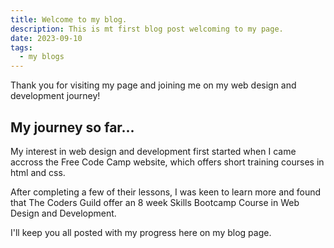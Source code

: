```yaml
---
title: Welcome to my blog.
description: This is mt first blog post welcoming to my page.
date: 2023-09-10
tags:
  - my blogs
---
```

Thank you for visiting my page and joining me on my web design and development journey! 

## My journey so far...

My interest in web design and development first started when I came accross the Free Code Camp website, which offers short training courses in html and css. 

After completing a few of their lessons, I was keen to learn more and found that The Coders Guild offer an 8 week Skills Bootcamp Course in Web Design and Development. 

I'll keep you all posted with my progress here on my blog page.

